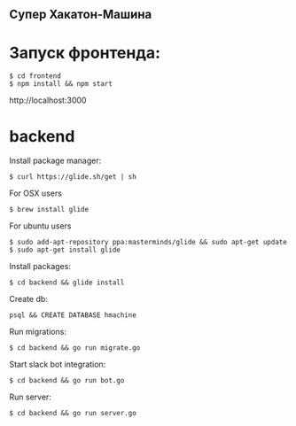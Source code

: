 ## Супер Хакатон-Машина

# Запуск фронтенда:
```
$ cd frontend
$ npm install && npm start
```
http://localhost:3000

# backend

Install package manager:
```
$ curl https://glide.sh/get | sh
```

For OSX users
```
$ brew install glide
```
For ubuntu users 
```
$ sudo add-apt-repository ppa:masterminds/glide && sudo apt-get update
$ sudo apt-get install glide
```

Install packages:

    $ cd backend && glide install

Create db:

    psql && CREATE DATABASE hmachine

Run migrations:

    $ cd backend && go run migrate.go

Start slack bot integration:

    $ cd backend && go run bot.go

Run server:

    $ cd backend && go run server.go

